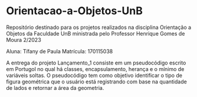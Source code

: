 # Orientacao-a-Objetos-UnB
Repositório destinado para os projetos realizados na disciplina Orientação a Objetos da Faculdade UnB ministrada pelo Professor Henrique Gomes de Moura 2/2023

Aluna: Tífany de Paula
Matrícula: 170115038

A entrega do projeto Lançamento_1 consiste em um pseudocódigo escrito em Portugol no qual há classes, encapsulamento, herança e o mínimo de variáveis soltas. O pseudocódigo tem como objetivo identificar o tipo de figura geométrica que o usuário está registrando com base na quantidade de lados e retornar a área da geometria.
